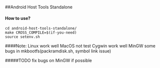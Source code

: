 ##Android Host Tools Standalone

#### How to use?

	cd android-host-tools-standalone/
	make CROSS_COMPILE=$(if-you-need)
	source setenv.sh

####Note:
	Linux   work well
	MacOS   not test
	Cygwin  work well
	MinGW   some bugs in mkbootfs(packramdisk.sh, symbol link issue)

#####TODO
	fix bugs on MinGW if possible
	